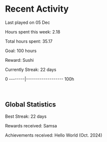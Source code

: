 # Recent Activity
Last played on 05 Dec  

Hours spent this week: 2.18  

Total hours spent: 35.17  

Goal: 100 hours  

Reward: Sushi  

Currently Streak: 22 days 

0 --------|------------------- 100h  
<br><br>

## Global Statistics
Best Streak: 22 days

Rewards received: Samsa

Achievements received: Hello World (Oct. 2024)
